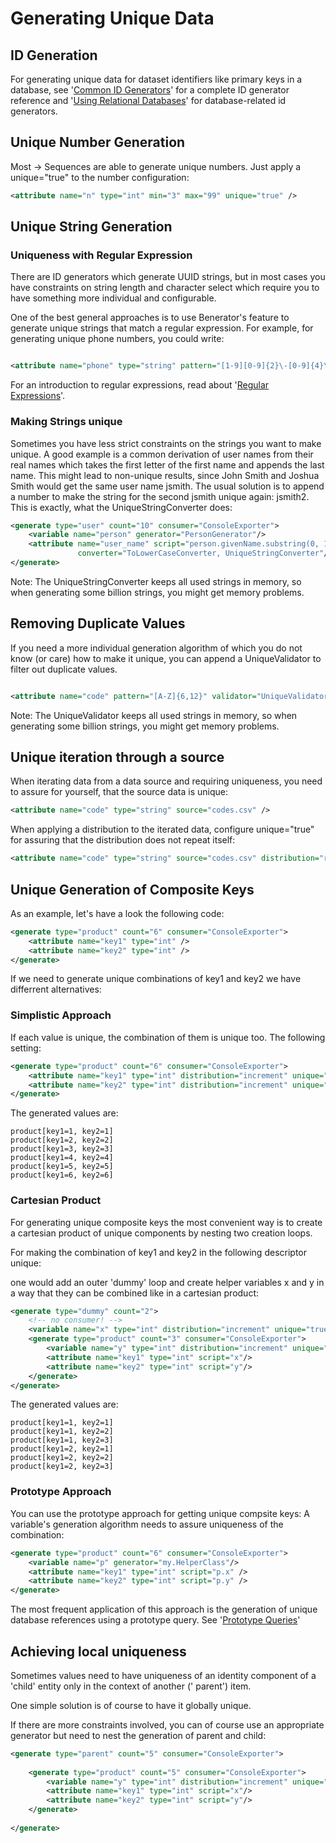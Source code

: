 # Generating Unique Data

## ID Generation

For generating unique data for dataset identifiers like primary keys in a database, 
see '[Common ID Generators](component_reference.md#common-id-generators)' for a complete ID generator reference and
'[Using Relational Databases](using_relational_databases.md)' for database-related id generators.

## Unique Number Generation

Most → Sequences are able to generate unique numbers. Just apply a unique="true" to the number configuration:

```xml
<attribute name="n" type="int" min="3" max="99" unique="true" />
```

## Unique String Generation

### Uniqueness with Regular Expression

There are ID generators which generate UUID strings, but in most cases you have constraints on string length and 
character select which require you to have something more individual and configurable.

One of the best general approaches is to use Benerator's feature to generate unique strings 
that match a regular expression. For example, for generating unique phone numbers, you could write:

```xml

<attribute name="phone" type="string" pattern="[1-9][0-9]{2}\-[0-9]{4}\-[0-9]{5}" unique="true" />
```

For an introduction to regular expressions, read about '[Regular Expressions](regular_expression_support.md)'.

### Making Strings unique

Sometimes you have less strict constraints on the strings you want to make unique. A good example is a common derivation of user names from their real
names which takes the first letter of the first name and appends the last name. This might lead to non-unique results, since John Smith and Joshua
Smith would get the same user name jsmith. The usual solution is to append a number to make the string for the second jsmith unique again: jsmith2\.
This is exactly, what the UniqueStringConverter does:

```xml
<generate type="user" count="10" consumer="ConsoleExporter">
    <variable name="person" generator="PersonGenerator"/>
    <attribute name="user_name" script="person.givenName.substring(0, 1) + person.lastName" 
               converter="ToLowerCaseConverter, UniqueStringConverter"/>
</generate>
```

Note: The UniqueStringConverter keeps all used strings in memory, so when generating some billion strings, you might get memory problems.

## Removing Duplicate Values

If you need a more individual generation algorithm of which you do not know (or care) how to make it unique, you can append a UniqueValidator to
filter out duplicate values.

```xml

<attribute name="code" pattern="[A-Z]{6,12}" validator="UniqueValidator"/>
```

Note: The UniqueValidator keeps all used strings in memory, so when generating some billion strings, you might get memory problems.

## Unique iteration through a source

When iterating data from a data source and requiring uniqueness, you need to assure for yourself, that the source data is unique:

```xml
<attribute name="code" type="string" source="codes.csv" />
```

When applying a distribution to the iterated data, configure unique="true" for assuring that the distribution does not repeat itself:

```xml
<attribute name="code" type="string" source="codes.csv" distribution="random" unique="true" />
```

## Unique Generation of Composite Keys

As an example, let's have a look the following code:

```xml
<generate type="product" count="6" consumer="ConsoleExporter">
    <attribute name="key1" type="int" />
    <attribute name="key2" type="int" />
</generate>
```

If we need to generate unique combinations of key1 and key2 we have differrent alternatives:

### Simplistic Approach

If each value is unique, the combination of them is unique too. The following setting:

```xml
<generate type="product" count="6" consumer="ConsoleExporter">
    <attribute name="key1" type="int" distribution="increment" unique="true" />
    <attribute name="key2" type="int" distribution="increment" unique="true" />
</generate>
```

The generated values are:

```text
product[key1=1, key2=1]
product[key1=2, key2=2]
product[key1=3, key2=3]
product[key1=4, key2=4]
product[key1=5, key2=5]
product[key1=6, key2=6]
```

### Cartesian Product

For generating unique composite keys the most convenient way is to create a cartesian product of unique components by nesting two creation loops.

For making the combination of key1 and key2 in the following descriptor unique:

one would add an outer 'dummy' loop and create helper variables x and y in a way that they can be combined like in a cartesian product:

```xml
<generate type="dummy" count="2">
    <!-- no consumer! -->
    <variable name="x" type="int" distribution="increment" unique="true" />
    <generate type="product" count="3" consumer="ConsoleExporter">
        <variable name="y" type="int" distribution="increment" unique="true" />
        <attribute name="key1" type="int" script="x"/>
        <attribute name="key2" type="int" script="y"/>
    </generate>
</generate>
```

The generated values are:

```text
product[key1=1, key2=1]
product[key1=1, key2=2]
product[key1=1, key2=3]
product[key1=2, key2=1]
product[key1=2, key2=2]
product[key1=2, key2=3]
```

### Prototype Approach

You can use the prototype approach for getting unique compsite keys: A variable's generation algorithm needs to assure uniqueness of the combination:

```xml
<generate type="product" count="6" consumer="ConsoleExporter">
    <variable name="p" generator="my.HelperClass"/>
    <attribute name="key1" type="int" script="p.x" />
    <attribute name="key2" type="int" script="p.y" />
</generate>
```

The most frequent application of this approach is the generation of unique database references using a prototype query. 
See '[Prototype Queries](using_relational_databases.md#prototype-queries)'

## Achieving local uniqueness

Sometimes values need to have uniqueness of an identity component of a 'child' entity only in the context of another ('
parent') item.

One simple solution is of course to have it globally unique.

If there are more constraints involved, you can of course use an appropriate generator but need to nest the generation of parent and child:

```xml
<generate type="parent" count="5" consumer="ConsoleExporter">
    
    <generate type="product" count="5" consumer="ConsoleExporter">
        <variable name="y" type="int" distribution="increment" unique="true" />
        <attribute name="key1" type="int" script="x"/>
        <attribute name="key2" type="int" script="y"/>
    </generate>
    
</generate>
```